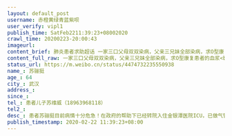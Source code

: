 ```yaml
---
layout: default_post
username: 赤橙黄绿青蓝紫呗
user_verify: vipl1
publish_time: SatFeb2211:39:23+08002020
crawl_time: 20200223-20:00:43
imageurl: 
content_brief: 肺炎患者求助超话 一家三口父母双双染病，父亲三兄妹全部染病，求O型康复患者的血浆【姓名】苏骊挺【年龄】64【所在城市】武汉【病情描述】患者苏骊挺目前病情十分危急！在政府的帮助下已经转院入住金银潭医院ICU，已做气管插管，病情十分危重！急需O血型的新冠康复病人的血浆，予以救治！ 【 ...全文
content_full_raw: 一家三口父母双双染病，父亲三兄妹全部染病，求O型康复患者的血浆<br/>【姓名】苏骊挺<br/>【年龄】64<br/>【所在城市】武汉<br/>【病情描述】患者苏骊挺目前病情十分危急！在政府的帮助下已经转院入住金银潭医院ICU，已做气管插管，病情十分危重！急需O血型的新冠康复病人的血浆，予以救治！<br/>【联系方式】患者儿子苏维威（18963968118）<br/>【捐献要求】医院的要求：新冠肺炎康复出院7天以上+出院小结+病历+身份证+核酸两次检测呈阴性<br/>【捐献地点】武汉金银潭医院<br/>有方法的好心人也请联系！非常感谢！
status_url: https://m.weibo.cn/status/4474732235550938
name_: 苏骊挺
age_: 64
city_: 武汉
address_: 
since_: 
tel_: 患者儿子苏维威（18963968118）
tel2_: 
desc_: 患者苏骊挺目前病情十分危急！在政府的帮助下已经转院入住金银潭医院ICU，已做气管插管，病情十分危重！急需O血型的新冠康复病人的血浆，予以救治！
publish_timestamp: 2020-02-22 11:39:23+08:00
---
```


